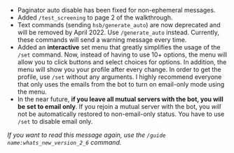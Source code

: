 - Paginator auto disable has been fixed for non-ephemeral messages.
- Added `/test_screening` to page 2 of the walkthrough.
- Text commands (sending `hsb/generate_auto`) are now deprecated and will be removed by April 2022. Use `/generate_auto` instead. Currently, these commands will send a warning message every time.
- Added an **interactive** set menu that greatly simplifies the usage of the `/set` command. Now, instead of having to use 10+ options, the menu will allow you to click buttons and select choices for options. In addition, the menu will show you your profile after every change. In order to get the profile, use `/set` without any arguments. I highly recommend everyone that only uses the emails from the bot to turn on email-only mode using the menu.
- In the near future, **if you leave all mutual servers with the bot, you will be set to email only**. If you rejoin a mutual server with the bot, you *will* not be automatically restored to non-email-only status. You have to use `/set` to disable email only.

*If you want to read this message again, use the `/guide name:whats_new_version_2_6` command.*
